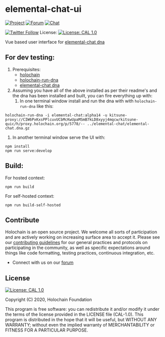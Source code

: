 # elemental-chat-ui

[![Project](https://img.shields.io/badge/project-holochain-blue.svg?style=flat-square)](http://holochain.org/)
[![Forum](https://img.shields.io/badge/chat-forum%2eholochain%2enet-blue.svg?style=flat-square)](https://forum.holochain.org)
[![Chat](https://img.shields.io/badge/chat-chat%2eholochain%2enet-blue.svg?style=flat-square)](https://chat.holochain.org)

[![Twitter Follow](https://img.shields.io/twitter/follow/holochain.svg?style=social&label=Follow)](https://twitter.com/holochain)
License: [![License: CAL 1.0](https://img.shields.io/badge/License-CAL%201.0-blue.svg)](https://github.com/holochain/cryptographic-autonomy-license)

Vue based user interface for [elemental-chat dna](/holochain/elemental-chat)


## For dev testing:

1. Prerequisites:
   - [holochain](/holochain/holochain)
   - [holochain-run-dna](/holochain-open-dev/holochain-run-dna)
   - [elemental-chat dna](/holochain/elemental-chat)
1. Assuming you have all of the above installed as per their readme's and the dna has been installed and built, you can fire everything up with:
   1. In one terminal window install and run the dna with with `holochain-run-dna` like this:
```
holochain-run-dna -i elemental-chat:alpha14 -u kitsune-proxy://CIW6PxKxsPPlcuvUCbMcKwUpaMSmB7kLD8xyyj4mqcw/kitsune-quic/h/proxy.holochain.org/p/5778/-- ../elemental-chat/elemental-chat.dna.gz
```
  1. In another terminal window serve the UI with:
``` shell
npm install
npm run serve:develop
```

## Build:

For hosted context:
``` shell
npm run build
```

For self-hosted context:
``` shell
npm run build-self-hosted
```


## Contribute
Holochain is an open source project.  We welcome all sorts of participation and are actively working on increasing surface area to accept it.  Please see our [contributing guidelines](/CONTRIBUTING.md) for our general practices and protocols on participating in the community, as well as specific expectations around things like code formatting, testing practices, continuous integration, etc.

* Connect with us on our [forum](https://forum.holochain.org)

## License
 [![License: CAL 1.0](https://img.shields.io/badge/License-CAL%201.0-blue.svg)](https://github.com/holochain/cryptographic-autonomy-license)

Copyright (C) 2020, Holochain Foundation

This program is free software: you can redistribute it and/or modify it under the terms of the license
provided in the LICENSE file (CAL-1.0).  This program is distributed in the hope that it will be useful,
but WITHOUT ANY WARRANTY; without even the implied warranty of MERCHANTABILITY or FITNESS FOR A PARTICULAR
PURPOSE.
